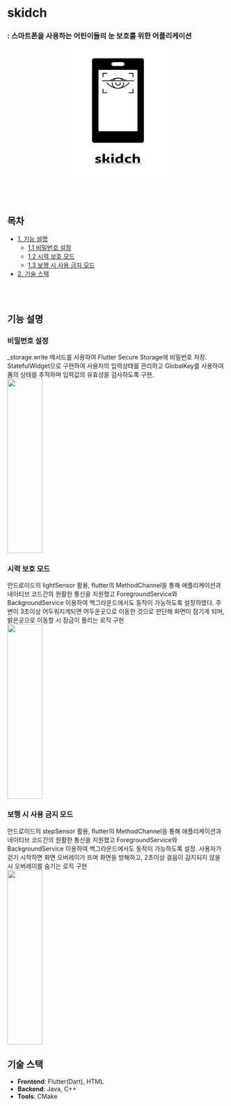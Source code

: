 # skidch
### : 스마트폰을 사용하는 어린이들의 눈 보호를 위한 어플리케이션
<div align="center">
  <img src="assets/images/logo.png" height="300" width="50%">
</div>

<br/><br/>
<h2>목차</h2>
<ul>
    <li><a href="#기능설명">1. 기능 설명</a>
        <ul>
            <li><a href="#비밀번호-설정">1.1 비밀번호 설정</a></li>
            <li><a href="#시력보호-모드">1.2 시력 보호 모드</a></li>
            <li><a href="#보행-시-사용-금지모드">1.3 보행 시 사용 금지 모드</a></li>
        </ul>
    </li>
    <li><a href="#기술-스택">2. 기술 스택</a></li>
</ul>

<br/><br/>

<h2 id="기능설명">기능 설명</h2>

<h3 id="비밀번호-설정">비밀번호 설정</h3>
_storage.write 메서드를 사용하여 Flutter Secure Storage에 비밀번호 저장. StatefulWidget으로 구현하여 사용자의 입력상태를 관리하고 GlobalKey<FormState>를 사용하여 폼의 상태를 추적하며 입력값의 유효성을 검사하도록 구현.

<div style="display: flex; justify-content: space-between; align-items: center;">
    <img src="assets/gif/password.gif" height="400" width="40%">
</div>

<h3 id="시력보호-모드">시력 보호 모드</h3>
안드로이드의 lightSensor 활용, flutter의 MethodChannel을 통해 애플리케이션과 네이티브 코드간의 원활한 통신을 지원했고 ForegroundService와 BackgroundService 이용하여 백그라운드에서도 동작이 가능하도록 설정하였다. 주변이 3초이상 어두워지게되면 어두운곳으로 이동한 것으로 판단해 화면이 잠기게 되며, 밝은곳으로 이동할 시 잠금이 풀리는 로직 구현

<div style="display: flex; justify-content: space-between; align-items: center;">
    <img src="assets/gif/eye.gif" height="400" width="40%">
</div>


<h3 id="보행-시-사용-금지모드">보행 시 사용 금지 모드</h3>
안드로이드의 stepSensor 활용, flutter의 MethodChannel을 통해 애플리케이션과 네이티브 코드간의 원활한 통신을 지원했고 ForegroundService와 BackgroundService 이용하여 백그라운드에서도 동작이 가능하도록 설정. 사용자가 걷기 시작하면 화면 오버레이가 뜨며 화면을 방해하고, 2초이상 걸음이 감지되지 않을 시 오버레이를 숨기는 로직 구현

<div style="display: flex; justify-content: space-between; align-items: center;">
    <img src="assets/gif/walk.gif" height="400" width="40%">
</div>


<h2 id="기술-스택">기술 스택</h2>
<ul>
    <li><strong>Frontend</strong>: Flutter(Dart), HTML</li>
    <li><strong>Backend</strong>: Java, C++</li>
    <li><strong>Tools</strong>: CMake</li>
</ul>
